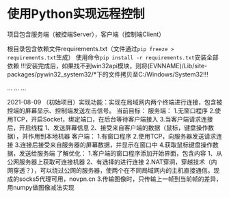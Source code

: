 # 使用Python实现远程控制

项目包含服务端（被控端Server），客户端（控制端Client）

根目录包含依赖文件requirements.txt（文件通过`pip freeze > requirements.txt`生成）
使用命令`pip install -r requirements.txt`安装全部依赖
!!!安装完成后，如果找不到win32api模块，则将(EVNNAME)/Lib/site-packages/pywin32_system32/*下的文件拷贝至C:/Windows/System32!!!

...
...
...

2021-08-09
（初始项目）实现功能：实现在局域网内两个终端进行连接，包含被控端的屏幕显示、控制端发送左击信号。
当前目标：
服务端：
    1.无窗口程序
    2.使用TCP，开启Socket，绑定端口，在后台等待客户端接入
    3.当客户端请求连接后，开启线程
        1、发送屏幕信息
        2、接受来自客户端的数据（鼠标，键盘操作数据），并作用到本地机器
客户端：
    1.有窗口程序
    2.使用TCP，向服务器发送请求连接
    3.连接后接受来自服务器的屏幕数据，并显示在窗口中
    4.获取鼠标键盘操作数据，发送给服务端
了解优化：
    1.客户端的窗口程序添加开始界面，包含内容
        1、从公网服务器上获取可连接机器
        2、有选择的进行连接
    2.NAT穿洞，穿越技术（内网穿透？），可以绕过公网的服务器，使两个在不同局域网内的主机直接通信。现成的socks5代理可用，novpn.cn
    3.传输图像时，只传输上一帧到当前帧的差异，用numpy做图像减法实现